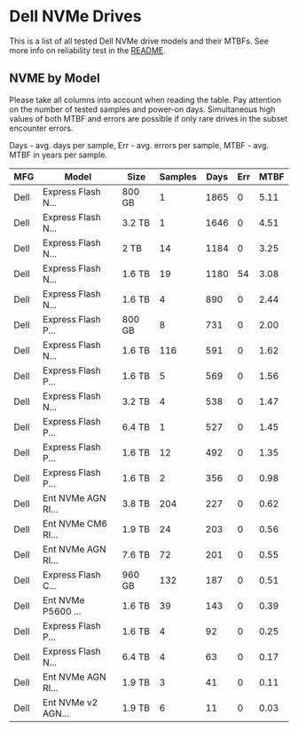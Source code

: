 Dell NVMe Drives
================

This is a list of all tested Dell NVMe drive models and their MTBFs. See more
info on reliability test in the [README](https://github.com/linuxhw/EnterpriseDrive).

NVME by Model
------------

Please take all columns into account when reading the table. Pay attention on the
number of tested samples and power-on days. Simultaneous high values of both MTBF
and errors are possible if only rare drives in the subset encounter errors.

Days - avg. days per sample,
Err  - avg. errors per sample,
MTBF - avg. MTBF in years per sample.

| MFG       | Model              | Size   | Samples | Days  | Err   | MTBF |
|-----------|--------------------|--------|---------|-------|-------|------|
| Dell      | Express Flash N... | 800 GB | 1       | 1865  | 0     | 5.11   |
| Dell      | Express Flash N... | 3.2 TB | 1       | 1646  | 0     | 4.51   |
| Dell      | Express Flash N... | 2 TB   | 14      | 1184  | 0     | 3.25   |
| Dell      | Express Flash N... | 1.6 TB | 19      | 1180  | 54    | 3.08   |
| Dell      | Express Flash N... | 1.6 TB | 4       | 890   | 0     | 2.44   |
| Dell      | Express Flash P... | 800 GB | 8       | 731   | 0     | 2.00   |
| Dell      | Express Flash N... | 1.6 TB | 116     | 591   | 0     | 1.62   |
| Dell      | Express Flash P... | 1.6 TB | 5       | 569   | 0     | 1.56   |
| Dell      | Express Flash N... | 3.2 TB | 4       | 538   | 0     | 1.47   |
| Dell      | Express Flash P... | 6.4 TB | 1       | 527   | 0     | 1.45   |
| Dell      | Express Flash P... | 1.6 TB | 12      | 492   | 0     | 1.35   |
| Dell      | Express Flash P... | 1.6 TB | 2       | 356   | 0     | 0.98   |
| Dell      | Ent NVMe AGN RI... | 3.8 TB | 204     | 227   | 0     | 0.62   |
| Dell      | Ent NVMe CM6 RI... | 1.9 TB | 24      | 203   | 0     | 0.56   |
| Dell      | Ent NVMe AGN RI... | 7.6 TB | 72      | 201   | 0     | 0.55   |
| Dell      | Express Flash C... | 960 GB | 132     | 187   | 0     | 0.51   |
| Dell      | Ent NVMe P5600 ... | 1.6 TB | 39      | 143   | 0     | 0.39   |
| Dell      | Express Flash P... | 1.6 TB | 4       | 92    | 0     | 0.25   |
| Dell      | Express Flash N... | 6.4 TB | 4       | 63    | 0     | 0.17   |
| Dell      | Ent NVMe AGN RI... | 1.9 TB | 3       | 41    | 0     | 0.11   |
| Dell      | Ent NVMe v2 AGN... | 1.9 TB | 6       | 11    | 0     | 0.03   |
